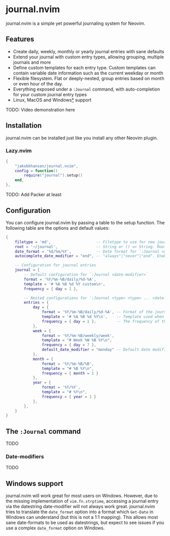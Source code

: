 # journal.nvim

journal.nvim is a simple yet powerful journaling system for Neovim.

## Features

- Create daily, weekly, monthly or yearly journal entries with sane defaults
- Extend your journal with custom entry types, allowing grouping, multiple journals and more
- Define custom templates for each entry type. Custom templates can contain variable date
  information such as the current weekday or month
- Flexible filesystem. Flat or deeply-nested, group entries based on month or even hour of the day.
- Everything exposed under a `:Journal` command, with auto-completion for your custom journal entry types
- Linux, MacOS and Windows[\*](Windows-support) support

TODO: Video demonstration here

## Installation

journal.nvim can be installed just like you install any other Neovim plugin.

### Lazy.nvim

```lua
{
    "jakobkhansen/journal.nvim",
    config = function()
        require("journal").setup()
    end,
},
```

TODO: Add Packer at least

## Configuration

You can configure journal.nvim by passing a table to the setup function. The following
table are the options and default values:

```lua
{
    filetype = 'md',                    -- Filetype to use for new journal entries
    root = '~/journal',                 -- String or () => String. Root directory for journal entries
    date_format = '%d/%m/%Y',           -- Date format for `:Journal <date-modifier>`
    autocomplete_date_modifier = "end", -- "always"|"never"|"end". Enable date modifier autocompletion

    -- Configuration for journal entries
    journal = {
        -- Default configuration for `:Journal <date-modifier>`
        format = '%Y/%m-%B/daily/%d-%A',
        template = '# %A %B %d %Y custom\n',
        frequency = { day = 1 },

        -- Nested configurations for `:Journal <type> <type> ... <date-modifier>`
        entries = {
            day = {
                format = '%Y/%m-%B/daily/%d-%A', -- Format of the journal entry in the filesystem. See `:help strftime` for options
                template = '# %A %B %d %Y\n',    -- Template used when creating a new journal entry
                frequency = { day = 1 },         -- The frequency of the journal entry. Used for `:Journal next`, `:Journal -2` etc
            },
            week = {
                format = '%Y/%m-%B/weekly/week',
                template = "# Week %W %B %Y\n",
                frequency = { day = 7 },
                default_date_modifier = "monday" -- Default date modifier, makes `:Journal week` = `:Journal week monday`
            },
            month = {
                format = '%Y/%m-%B/%B',
                template = "# %B %Y\n",
                frequency = { month = 1 }
            },
            year = {
                format = '%Y/%Y',
                template = "# %Y\n",
                frequency = { year = 1 }
            },
        },
    }
}
```

## The `:Journal` command

TODO

### Date-modifiers

TODO

## Windows support

journal.nvim will work great for most users on Windows. However, due to the missing
implementation of `vim.fn.strptime`, accessing a journal entry via the datestring
date-modifier will not always work great. journal.nvim tries to translate the
`date_format` option into a format which `Get-Date` in Windows can understand (but this is
not a 1:1 mapping). This allows most sane date-formats to be used as datestrings, but
expect to see issues if you use a complex `date_format` option on Windows.
